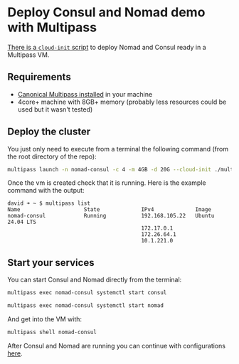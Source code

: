 # Deploy Consul and Nomad demo with Multipass

[There is a `cloud-init` script](./cloud-init.yaml) to deploy Nomad and Consul ready in a Multipass VM.

## Requirements

* [Canonical Multipass installed](https://multipass.run/install) in your machine
* 4core+ machine with 8GB+ memory (probably less resources could be used but it wasn't tested)

## Deploy the cluster

You just only need to execute from a terminal the following command (from the root directory of the repo):
```bash
multipass launch -n nomad-consul -c 4 -m 4GB -d 20G --cloud-init ./multipass/cloud-init.yaml
```

Once the vm is created check that it is running. Here is the example command with the output:
```
david ➜ ~ $ multipass list
Name                    State             IPv4             Image
nomad-consul            Running           192.168.105.22   Ubuntu 24.04 LTS
                                          172.17.0.1
                                          172.26.64.1
                                          10.1.221.0
```
## Start your services
You can start Consul and Nomad directly from the terminal:
```bash
multipass exec nomad-consul systemctl start consul
```

```bash
multipass exec nomad-consul systemctl start nomad
```

And get into the VM with:
```bash
multipass shell nomad-consul
```

After Consul and Nomad are running you can continue with configurations [here](../README.md#configure-workload-identity).

